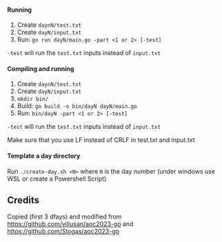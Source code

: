 #### Running

1. Create `daynN/test.txt`
2. Create `dayN/input.txt`
3. Run: `go run dayN/main.go -part <1 or 2> [-test]`

`-test` will run the `test.txt` inputs instead of `input.txt`

#### Compiling and running

1. Create `daynN/test.txt` 
2. Create `dayN/input.txt`
3. `mkdir bin/`
4. Build: `go build -o bin/dayN dayN/main.go`
5. Run: `bin/dayN -part <1 or 2> [-test]`

`-test` will run the `test.txt` inputs instead of `input.txt`

Make sure that you use LF instead of CRLF in test.txt and input.txt

#### Template a day directory

Run `./create-day.sh <N>` where `N` is the day number (under windows use WSL or create a Powershell Script)

## Credits
Copied (first 3 dfays) and modified from https://github.com/viliusan/aoc2023-go and https://github.com/Stogas/aoc2023-go